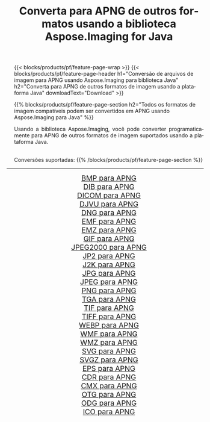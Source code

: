 ﻿---
title: Converta para APNG de outros formatos usando a biblioteca Aspose.Imaging for Java 
weight: 3920
url: /pt/java/conversion/to/apng 
lang: pt
langdirlevel: 2
locales: zh-hans,ja,it,ru,de,es,fr,nl,id,lt,pl,pt,vi,tr,ko,zh-hant,ar,hi,th,sv,cs,uk,he
description: Usando Aspose.Imaging você pode converter para APNG de outros formatos usando Java
---

{{< blocks/products/pf/feature-page-wrap >}}
{{< blocks/products/pf/feature-page-header h1="Conversão de arquivos de imagem para APNG usando Aspose.Imaging para biblioteca Java" h2="Converta para APNG de outros formatos de imagem usando a plataforma Java" downloadText="Download" >}}


{{% blocks/products/pf/feature-page-section  h2="Todos os formatos de imagem compatíveis podem ser convertidos em APNG usando Aspose.Imaging para Java" %}}
<p align=justify>Usando a biblioteca Aspose.Imaging, você pode converter programaticamente para APNG de outros formatos de imagem suportados usando a plataforma Java.</p>
<br/>
Conversões suportadas:
{{% /blocks/products/pf/feature-page-section %}}
<div class="container-fluid productfamilypage bg-gray">
    <div class="convertypes bg-gray agp-content section">
        <div class="container">
		<hr style="margin-left:-20px;"/>
		<div class="row other-converters" style="gap: 10px;font-size: 19px;text-align:center;">
		    <div class='col-md-2 other-converter remove-lp remove-rp'><a href="/imaging/pt/java/conversion/bmp-to-apng" style="padding:15px;">BMP para APNG</a></div>
<div class='col-md-2 other-converter remove-lp remove-rp'><a href="/imaging/pt/java/conversion/dib-to-apng" style="padding:15px;">DIB para APNG</a></div>
<div class='col-md-2 other-converter remove-lp remove-rp'><a href="/imaging/pt/java/conversion/dicom-to-apng" style="padding:15px;">DICOM para APNG</a></div>
<div class='col-md-2 other-converter remove-lp remove-rp'><a href="/imaging/pt/java/conversion/djvu-to-apng" style="padding:15px;">DJVU para APNG</a></div>
<div class='col-md-2 other-converter remove-lp remove-rp'><a href="/imaging/pt/java/conversion/dng-to-apng" style="padding:15px;">DNG para APNG</a></div>
<div class='col-md-2 other-converter remove-lp remove-rp'><a href="/imaging/pt/java/conversion/emf-to-apng" style="padding:15px;">EMF para APNG</a></div>
<div class='col-md-2 other-converter remove-lp remove-rp'><a href="/imaging/pt/java/conversion/emz-to-apng" style="padding:15px;">EMZ para APNG</a></div>
<div class='col-md-2 other-converter remove-lp remove-rp'><a href="/imaging/pt/java/conversion/gif-to-apng" style="padding:15px;">GIF para APNG</a></div>
<div class='col-md-2 other-converter remove-lp remove-rp'><a href="/imaging/pt/java/conversion/jpeg2000-to-apng" style="padding:15px;">JPEG2000 para APNG</a></div>
<div class='col-md-2 other-converter remove-lp remove-rp'><a href="/imaging/pt/java/conversion/jp2-to-apng" style="padding:15px;">JP2 para APNG</a></div>
<div class='col-md-2 other-converter remove-lp remove-rp'><a href="/imaging/pt/java/conversion/j2k-to-apng" style="padding:15px;">J2K para APNG</a></div>
<div class='col-md-2 other-converter remove-lp remove-rp'><a href="/imaging/pt/java/conversion/jpg-to-apng" style="padding:15px;">JPG para APNG</a></div>
<div class='col-md-2 other-converter remove-lp remove-rp'><a href="/imaging/pt/java/conversion/jpeg-to-apng" style="padding:15px;">JPEG para APNG</a></div>
<div class='col-md-2 other-converter remove-lp remove-rp'><a href="/imaging/pt/java/conversion/png-to-apng" style="padding:15px;">PNG para APNG</a></div>
<div class='col-md-2 other-converter remove-lp remove-rp'><a href="/imaging/pt/java/conversion/tga-to-apng" style="padding:15px;">TGA para APNG</a></div>
<div class='col-md-2 other-converter remove-lp remove-rp'><a href="/imaging/pt/java/conversion/tif-to-apng" style="padding:15px;">TIF para APNG</a></div>
<div class='col-md-2 other-converter remove-lp remove-rp'><a href="/imaging/pt/java/conversion/tiff-to-apng" style="padding:15px;">TIFF para APNG</a></div>
<div class='col-md-2 other-converter remove-lp remove-rp'><a href="/imaging/pt/java/conversion/webp-to-apng" style="padding:15px;">WEBP para APNG</a></div>
<div class='col-md-2 other-converter remove-lp remove-rp'><a href="/imaging/pt/java/conversion/wmf-to-apng" style="padding:15px;">WMF para APNG</a></div>
<div class='col-md-2 other-converter remove-lp remove-rp'><a href="/imaging/pt/java/conversion/wmz-to-apng" style="padding:15px;">WMZ para APNG</a></div>
<div class='col-md-2 other-converter remove-lp remove-rp'><a href="/imaging/pt/java/conversion/svg-to-apng" style="padding:15px;">SVG para APNG</a></div>
<div class='col-md-2 other-converter remove-lp remove-rp'><a href="/imaging/pt/java/conversion/svgz-to-apng" style="padding:15px;">SVGZ para APNG</a></div>
<div class='col-md-2 other-converter remove-lp remove-rp'><a href="/imaging/pt/java/conversion/eps-to-apng" style="padding:15px;">EPS para APNG</a></div>
<div class='col-md-2 other-converter remove-lp remove-rp'><a href="/imaging/pt/java/conversion/cdr-to-apng" style="padding:15px;">CDR para APNG</a></div>
<div class='col-md-2 other-converter remove-lp remove-rp'><a href="/imaging/pt/java/conversion/cmx-to-apng" style="padding:15px;">CMX para APNG</a></div>
<div class='col-md-2 other-converter remove-lp remove-rp'><a href="/imaging/pt/java/conversion/otg-to-apng" style="padding:15px;">OTG para APNG</a></div>
<div class='col-md-2 other-converter remove-lp remove-rp'><a href="/imaging/pt/java/conversion/odg-to-apng" style="padding:15px;">ODG para APNG</a></div>
<div class='col-md-2 other-converter remove-lp remove-rp'><a href="/imaging/pt/java/conversion/ico-to-apng" style="padding:15px;">ICO para APNG</a></div>
                </div>
        </div>
    </div>
</div>
<br/>

